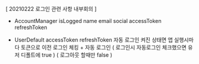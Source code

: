 [ 20210222 로그인 관련 사항 내부회의 ]
- AccountManager
isLogged
name
email
social
accessToken
refreshToken

- UserDefault
accessToken
refreshToken
자동 로그인 켜진 상태면 앱 실행시마다 토큰으로 이전 로그인 체킹 + 자동 로그인
( 로그인시 자동로그인 체크했으면 유저 디폴트에 true )
( 로그아웃 할때만 false )
